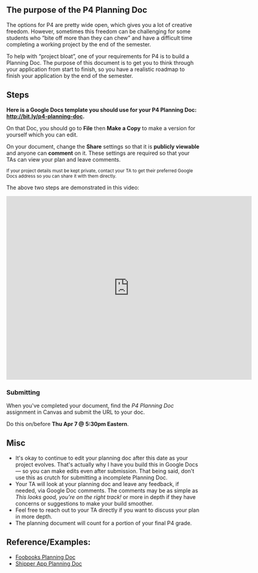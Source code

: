 ## The purpose of the P4 Planning Doc
The options for P4 are pretty wide open, which gives you a lot of creative freedom. However, sometimes this freedom can be challenging for some students who &ldquo;bite off more than they can chew&rdquo; and have a difficult time completing a working project by the end of the semester.

To help with &ldquo;project bloat&rdquo;, one of your requirements for P4 is to build a Planning Doc. The purpose of this document is to get you to think through your application from start to finish, so you have a realistic roadmap to finish your application by the end of the semester.

## Steps
__Here is a Google Docs template you should use for your P4 Planning Doc: <http://bit.ly/p4-planning-doc>.__

On that Doc, you should go to __File__ then __Make a Copy__ to make a version for yourself which you can edit.

On your document, change the __Share__ settings so that it is __publicly viewable__ and anyone can __comment__ on it. These settings are required so that your TAs can view your plan and leave comments.

<small>If your project details must be kept private, contact your TA to get their preferred Google Docs address so you can share it with them directly.</small>

The above two steps are demonstrated in this video:

<iframe width="640" height="480" src="https://www.youtube.com/embed/tk39cNxdywM?rel=0&amp;showinfo=0" frameborder="0" allowfullscreen></iframe>

### Submitting
When you've completed your document, find the *P4 Planning Doc* assignment in Canvas and submit the URL to your doc.

Do this on/before __Thu Apr 7 @ 5:30pm Eastern__.

## Misc
+ It's okay to continue to edit your planning doc after this date as your project evolves. That's actually why I have you build this in Google Docs&mdash; so you can make edits even after submission. That being said, don't use this as crutch for submitting a incomplete Planning Doc.
+ Your TA will look at your planning doc and leave any feedback, if needed, via Google Doc comments. The comments may be as simple as *This looks good, you're on the right track!* or more in depth if they have concerns or suggestions to make your build smoother.
+ Feel free to reach out to your TA directly if you want to discuss your plan in more depth.
+ The planning document will count for a portion of your final P4 grade.

## Reference/Examples:
+ [Foobooks Planning Doc](https://docs.google.com/document/d/1fdnFxXO8c8XyFdMgjSQsYt4hXhUEXtEMgwa4MpE98sA/edit#heading=h.v9bf356ii2yd)
+ [Shipper App Planning Doc](https://docs.google.com/document/d/1GaJBiPdqaUYhtd2BKze4MJgL1Yn2nIG-HraHZRsmShA/edit)
